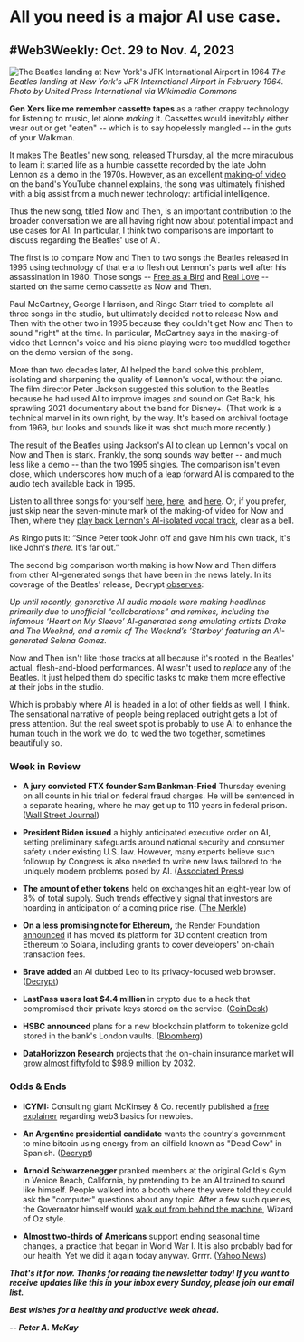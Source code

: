 # All you need is a major AI use case.
## #Web3Weekly: Oct. 29 to Nov. 4, 2023

![The Beatles landing at New York's JFK International Airport in 1964](https://upload.wikimedia.org/wikipedia/commons/6/61/The_Beatles_arrive_at_JFK_Airport.jpg)
*The Beatles landing at New York's JFK International Airport in February 1964. Photo by United Press International via Wikimedia Commons*

**Gen Xers like me remember cassette tapes** as a rather crappy technology for listening to music, let alone *making* it. Cassettes would inevitably either wear out or get "eaten" -- which is to say hopelessly mangled -- in the guts of your Walkman.

It makes [The Beatles' new song](https://www.youtube.com/watch?v=AW55J2zE3N4), released Thursday, all the more miraculous to learn it started life as a humble cassette recorded by the late John Lennon as a demo in the 1970s. However, as an excellent [making-of video](https://www.youtube.com/watch?v=APJAQoSCwuA) on the band's YouTube channel explains, the song was ultimately finished with a big assist from a much newer technology: artificial intelligence.

Thus the new song, titled Now and Then, is an important contribution to the broader conversation we are all having right now about potential impact and use cases for AI. In particular, I think two comparisons are important to discuss regarding the Beatles' use of AI.

The first is to compare Now and Then to two songs the Beatles released in 1995 using technology of that era to flesh out Lennon's parts well after his assassination in 1980. Those songs -- [Free as a Bird](https://www.youtube.com/watch?v=ODIvONHPqpk) and [Real Love](https://www.youtube.com/watch?v=ax7krBKzmVI) -- started on the same demo cassette as Now and Then.

Paul McCartney, George Harrison, and Ringo Starr tried to complete all three songs in the studio, but ultimately decided not to release Now and Then with the other two in 1995 because they couldn't get Now and Then to sound "right" at the time. In particular, McCartney says in the making-of video that Lennon's voice and his piano playing were too muddled together on the demo version of the song.

More than two decades later, AI helped the band solve this problem, isolating and sharpening the quality of Lennon's vocal, without the piano. The film director Peter Jackson suggested this solution to the Beatles because he had used AI to improve images and sound on Get Back, his sprawling 2021 documentary about the band for Disney+. (That work is a technical marvel in its own right, by the way. It's based on archival footage from 1969, but looks and sounds like it was shot much more recently.)

The result of the Beatles using Jackson's AI to clean up Lennon's vocal on Now and Then is stark. Frankly, the song sounds way better -- and much less like a demo -- than the two 1995 singles. The comparison isn't even close, which underscores how much of a leap forward AI is compared to the audio tech available back in 1995.

Listen to all three songs for yourself [here](https://www.youtube.com/watch?v=ODIvONHPqpk), [here](https://www.youtube.com/watch?v=ax7krBKzmVI), and [here](https://www.youtube.com/watch?v=AW55J2zE3N4). Or, if you prefer, just skip near the seven-minute mark of the making-of video for Now and Then, where they [play back Lennon's AI-isolated vocal track](https://www.youtube.com/watch?v=APJAQoSCwuA&t=408s), clear as a bell.  

As Ringo puts it: “Since Peter took John off and gave him his own track, it's like John's *there*. It's far out.”

The second big comparison worth making is how Now and Then differs from other AI-generated songs that have been in the news lately. In its coverage of the Beatles' release, Decrypt [observes](https://decrypt.co/204170/beatles-final-song-now-and-then-brought-to-life-by-ai):

*Up until recently, generative AI audio models were making headlines primarily due to unofficial “collaborations” and remixes, including the infamous ‘Heart on My Sleeve’ AI-generated song emulating artists Drake and The Weeknd, and a remix of The Weeknd’s ‘Starboy’ featuring an AI-generated Selena Gomez.*

Now and Then isn't like those tracks at all because it's rooted in the Beatles' actual, flesh-and-blood performances. AI wasn't used to *replace* any of the Beatles. It just helped them do specific tasks to make them more effective at their jobs in the studio.

Which is probably where AI is headed in a lot of other fields as well, I think. The sensational narrative of people being replaced outright gets a lot of press attention. But the real sweet spot is probably to use AI to enhance the human touch in the work we do, to wed the two together, sometimes beautifully so.

### Week in Review

- **A jury convicted FTX founder Sam Bankman-Fried** Thursday evening on all counts in his trial on federal fraud charges. He will be sentenced in a separate hearing, where he may get up to 110 years in federal prison. ([Wall Street Journal](https://www.msn.com/en-us/news/crime/sam-bankman-fried-faces-lengthy-sentence-and-long-odds-on-appeal/ar-AA1jlzrS))

- **President Biden issued** a highly anticipated executive order on AI, setting preliminary safeguards around national security and consumer safety under existing U.S. law. However, many experts believe such followup by Congress is also needed to write new laws tailored to the uniquely modern problems posed by AI. ([Associated Press](https://apnews.com/article/biden-ai-artificial-intelligence-executive-order-cb86162000d894f238f28ac029005059))

- **The amount of ether tokens** held on exchanges hit an eight-year low of 8% of total supply. Such trends effectively signal that investors are hoarding in anticipation of a coming price rise. ([The Merkle](https://themerkle.com/ethereums-positive-trend-an-increase-in-new-addresses-and-a-decline-in-exchange-supply/))

- **On a less promising note for Ethereum,** the Render Foundation [announced](https://prweb.com/releases/render-network-completes-its-successful-upgrade-to-solana-301974578.html) it has moved its platform for 3D content creation from Ethereum to Solana, including grants to cover developers' on-chain transaction fees.  

- **Brave added** an AI dubbed Leo to its privacy-focused web browser. ([Decrypt](https://decrypt.co/204059/brave-browser-leo-ai-assistant-anthropic))

- **LastPass users lost $4.4 million** in crypto due to a hack that compromised their private keys stored on the service. ([CoinDesk](https://www.coindesk.com/business/2023/10/30/lastpass-hack-victims-lose-44m-in-a-single-day/))

- **HSBC announced** plans for a new blockchain platform to tokenize gold stored in the bank's London vaults. ([Bloomberg](https://www.bloomberg.com/news/articles/2023-11-01/hsbc-launches-blockchain-platform-to-tokenize-ownership-of-gold-in-london-vault))

- **DataHorizzon Research** projects that the on-chain insurance market will [grow almost fiftyfold](https://finance.yahoo.com/news/blockchain-insurance-market-reach-usd-122000621.html) to $98.9 million by 2032.

### Odds & Ends

- **ICYMI:** Consulting giant McKinsey & Co. recently published a [free explainer](https://www.mckinsey.com/featured-insights/mckinsey-explainers/what-is-web3) regarding web3 basics for newbies.

- **An Argentine presidential candidate** wants the country's government to mine bitcoin using energy from an oilfield known as "Dead Cow" in Spanish. ([Decrypt](https://decrypt.co/204164/argentina-presidential-hopeful-wants-to-mine-bitcoin-from-dead-cow))

- **Arnold Schwarzenegger** pranked members at the original Gold's Gym in Venice Beach, California, by pretending to be an AI trained to sound like himself. People walked into a booth where they were told they could ask the "computer" questions about any topic. After a few such queries, the Governator himself would [walk out from behind the machine](https://www.youtube.com/watch?v=p3--6joOnfw), Wizard of Oz style.

- **Almost two-thirds of Americans** support ending seasonal time changes, a practice that began in World War I. It is also probably bad for our health. Yet we did it again today anyway. Grrrr. ([Yahoo News](https://www.youtube.com/watch?app=desktop&v=2monr8fPLHc))

<!-- Boilerplate needs re-working. This is version from last week... -->

_**That's it for now. Thanks for reading the newsletter today! If you want to receive updates like this in your inbox every Sunday, please join our email list.**_

<!--Move this content to standing editorial policy page on the website.     _**Note: #Web3Weekly content is intended for journalistic purposes only, not as investment advice. Always [DYOR](https://www.urbandictionary.com/define.php?term=DYOR) and consult appropriate financial professionals before making investment decisions.**_ -->

_**Best wishes for a healthy and productive week ahead.**_  

_**-- Peter A. McKay**_  

